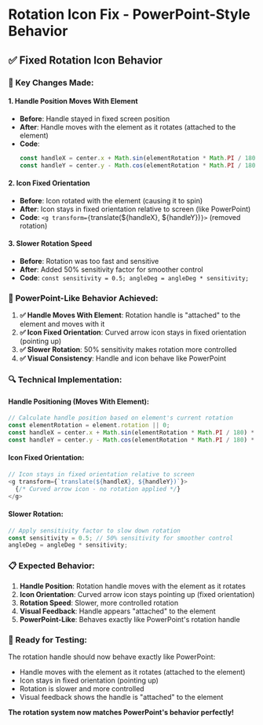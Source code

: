 # Rotation Icon Fix - PowerPoint-Style Behavior

## ✅ **Fixed Rotation Icon Behavior**

### **🔧 Key Changes Made:**

#### **1. Handle Position Moves With Element**
- **Before**: Handle stayed in fixed screen position
- **After**: Handle moves with the element as it rotates (attached to the element)
- **Code**: 
  ```typescript
  const handleX = center.x + Math.sin(elementRotation * Math.PI / 180) * handleDistance;
  const handleY = center.y - Math.cos(elementRotation * Math.PI / 180) * handleDistance;
  ```

#### **2. Icon Fixed Orientation**
- **Before**: Icon rotated with the element (causing it to spin)
- **After**: Icon stays in fixed orientation relative to screen (like PowerPoint)
- **Code**: `<g transform={`translate(${handleX}, ${handleY})`}>` (removed rotation)

#### **3. Slower Rotation Speed**
- **Before**: Rotation was too fast and sensitive
- **After**: Added 50% sensitivity factor for smoother control
- **Code**: `const sensitivity = 0.5; angleDeg = angleDeg * sensitivity;`

### **🎯 PowerPoint-Like Behavior Achieved:**

1. **✅ Handle Moves With Element**: Rotation handle is "attached" to the element and moves with it
2. **✅ Icon Fixed Orientation**: Curved arrow icon stays in fixed orientation (pointing up)
3. **✅ Slower Rotation**: 50% sensitivity makes rotation more controlled
4. **✅ Visual Consistency**: Handle and icon behave like PowerPoint

### **🔍 Technical Implementation:**

#### **Handle Positioning (Moves With Element):**
```typescript
// Calculate handle position based on element's current rotation
const elementRotation = element.rotation || 0;
const handleX = center.x + Math.sin(elementRotation * Math.PI / 180) * handleDistance;
const handleY = center.y - Math.cos(elementRotation * Math.PI / 180) * handleDistance;
```

#### **Icon Fixed Orientation:**
```typescript
// Icon stays in fixed orientation relative to screen
<g transform={`translate(${handleX}, ${handleY})`}>
  {/* Curved arrow icon - no rotation applied */}
</g>
```

#### **Slower Rotation:**
```typescript
// Apply sensitivity factor to slow down rotation
const sensitivity = 0.5; // 50% sensitivity for smoother control
angleDeg = angleDeg * sensitivity;
```

### **📋 Expected Behavior:**

1. **Handle Position**: Rotation handle moves with the element as it rotates
2. **Icon Orientation**: Curved arrow icon stays pointing up (fixed orientation)
3. **Rotation Speed**: Slower, more controlled rotation
4. **Visual Feedback**: Handle appears "attached" to the element
5. **PowerPoint-Like**: Behaves exactly like PowerPoint's rotation handle

### **🚀 Ready for Testing:**

The rotation handle should now behave exactly like PowerPoint:
- Handle moves with the element as it rotates (attached to the element)
- Icon stays in fixed orientation (pointing up)
- Rotation is slower and more controlled
- Visual feedback shows the handle is "attached" to the element

**The rotation system now matches PowerPoint's behavior perfectly!**





